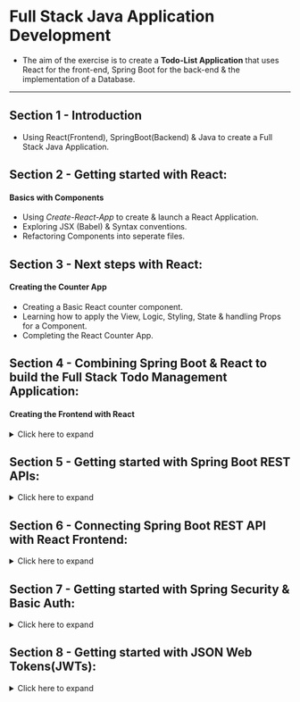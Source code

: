 # Full Stack Java Application Development
- The aim of the exercise is to create a **Todo-List Application** that uses React for the front-end, Spring Boot for the back-end & the implementation of a Database.
--- 
## Section 1 - Introduction
* Using React(Frontend), SpringBoot(Backend) & Java to create a Full Stack Java Application.

## Section 2 - Getting started with React:
#### Basics with Components
* Using *Create-React-App* to create & launch a React Application.
* Exploring JSX (Babel) & Syntax conventions.
* Refactoring Components into seperate files.

## Section 3 - Next steps with React:
#### Creating the Counter App
* Creating a Basic React counter component.
* Learning how to apply the View, Logic, Styling, State & handling Props for a Component.
* Completing the React Counter App.

## Section 4 - Combining Spring Boot & React to build the Full Stack Todo Management Application:
#### Creating the Frontend with React
<details>
<summary>Click here to expand</summary>

* Understanding React Controlled Components.
* Adding Hardcoded Authentication.
* Understanding Conditional Rendering with *&&*.
* Adding Routing & Links to App Pages.
* Added Styling to all pages using Bootstrap CSS.
* Using *sessionStorage* & using it to create authentication for the application.
* Refactoring the React Components into Javascript Modules.
</details>

## Section 5 - Getting started with Spring Boot REST APIs:
<details>
<summary>Click here to expand</summary>

* An Introduction & explanation of Web Services.
* Initializing a RESTful Spring Application using *Spring Initializer*.
* Creating a Spring *Hello World* Application.
* Using *Path variables* in Spring Boot.
</details>

## Section 6 - Connecting Spring Boot REST API with React Frontend:
<details>
<summary>Click here to expand</summary>

* Connecting React with RESTFul API.
* Introduction to *Axios* (Promise based HTTP client for the browser and node.js).
* Adding Axios & creating Hel.
* Using Axios *GET* response & configuring REST Api for *CrossOrigins*.
* Handling API Error Responses.
* Designing RESTful services for Todo Resource & creating REST API to retrieve the Todo List.
* Connecting the React Frontend with Todo List RESTful service.
* Understanding important React Lifecycle Methods.
* Adding the *Delete Todo* feature in the React Frontend.
* Creating the *Update* function for the Todo App. Creating the *Todo Component* and establishing a new Route.
* Designing & validating forms using Formik.
* Creating a Spring Boot Restful API for Updating & Adding a new Todo.
* Creating PUT & POST methods.
* Learning about RESTful Web Services best practices.
</details>

## Section 7 - Getting started with Spring Security & Basic Auth: 
<details>
<summary>Click here to expand</summary>

* Overview of Security with Basic Auth and JWT.
* Setting up Spring Security.
* Configure standard userid and password.   
* Enhancing React Welcome Data Service to use Basic Auth.
* Configure Spring Security to disable CSRF and enable OPTION Request.
* Creating React Axios Interceptor to add Basic Auth Header.
* Remove Hard Coding of User Credentials.
* Create Basic Authentication RESTful Service in Spring Boot.
* Enhance React Frontend to use Basic Auth API to Validate Login.

</details>

## Section 8 - Getting started with JSON Web Tokens(JWTs): 
<details>
<summary>Click here to expand</summary>

* Importing JWT framework.
* Resolving JWT Compilation Errors.
* Executing JWT Resources - Get Token, Refresh Token.
* Understanding JWT Spring Security Framework Setup.
* Using JWT Token in React Frontend.
* Best Practices - Use Constants for URLs & Tokens.

</details>